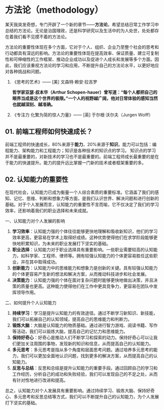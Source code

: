 # 方法论（methodology）

某天我突发奇想，专门开辟了一个新的章节——**方法论**。希望总结日常工作学习中总结的方法论。无论是治国理政，还是科学研究以及生活中的为人处世，处处都存在着我们看不见摸不着的方法论。

方法论的重要性体现在多个方面，它对于个人、组织、企业乃至整个社会的思考和行动都具有深远的影响。方法论的重要性体现在提高效率、保证质量、建立可复制性和可伸缩性的工作框架、推动企业成功以及促进个人成长和发展等多个方面。因此，我们应该重视方法论的学习和应用，不断提升自己的方法论水平，以更好地应对各种挑战和问题。

1. 《思考的艺术》—— [美] 文森特·赖安·拉吉罗

   **哲学家亚瑟·叔本华（Arthur Schopen-hauer）曾写道：“每个人都把自己的眼界当成是这个世界的极限。”一个人的视野越广阔，他对日常体验的感知当然也就越深刻、越准确。**

2. 《专注力 化繁为简的惊人力量》—— [英] 于尔根·沃尔夫（Jurgen Wolff）

## 01. 前端工程师如何快速成长？

前端工程师的快速成长，80%来源于**能力**，20%来源于**知识**。能力可以包括：编程能力、架构能力和工程能力；知识是各种技术的知识点的学习。
知识点的学习并不是最重要的，对新技术的学习也不是最重要的。前端工程师成长最重要的是在于能力的快速提升。能力的提升远比掌握一门新的技术或者框架重要的多。

## 02. 认知能力的重要性

在现代社会，认知能力已成为衡量一个人综合素质的重要标准。它涵盖了我们的感知、记忆、思维、判断和想象力等方面，是我们认识世界、解决问题和进行创新的基础。对于个人发展而言，认知能力的重要性不言而喻，它不仅决定了我们的学习效率，还影响着我们的职业选择和未来成就。

一、认知能力对个人发展的影响

1. **学习效率**：认知能力强的个体往往能够更快地理解和吸收新知识，他们的学习效率更高，更容易在学术上取得好成绩。这种优势使得他们在求学阶段能够更快地积累知识，为未来的职业发展打下坚实的基础。
2. **职业选择**：认知能力对于职业选择具有重要影响。一些职业需要较高的认知能力，如科学家、工程师、律师等。拥有较强认知能力的个体更容易胜任这些职业，并在其中取得成功。
3. **创新能力**：认知能力中的思维能力和想象力是创新的关键。具有较强认知能力的个体更容易产生新的想法和解决方案，从而推动科技进步和社会发展。
4. **决策能力**：认知能力强的个体在面对复杂问题时能够更快地做出决策，并且决策的质量也更高。这种能力使得他们在工作中更具竞争力，更容易在团队中发挥领导作用。

二、如何提升个人认知能力

1. **持续学习**：学习是提升认知能力的有效途径。通过不断学习新知识、新技能，我们可以拓展自己的认知领域，提高自己的思维能力和判断力。
2. **锻炼大脑**：大脑是认知能力的物质基础。通过进行智力游戏、阅读书籍、写作等活动，我们可以锻炼大脑，提高自己的记忆力和思维能力。
3. **保持好奇心**：好奇心是推动人们不断学习和探索的动力。保持好奇心可以让我们更加关注周围的事物，发现新的知识和信息，从而提高自己的认知能力。
4. **多元思考**：多元思考是指从多个角度和层面思考问题。通过培养多元思考的能力，我们可以更加全面地认识问题，找到更多的解决方案，从而提高自己的认知能力。
5. **反思与总结**：反思和总结是提升认知能力的重要手段。通过回顾自己的学习和工作经历，分析自己的成功和失败经验，我们可以发现自己的不足之处，从而有针对性地进行改进和提高。

总之，认知能力对个人发展具有重要影响。通过持续学习、锻炼大脑、保持好奇心、多元思考和反思总结等方式，我们可以不断提升自己的认知能力，为个人发展打下坚实的基础。

<giscus-comment class="comment" />

<a-back-top />

<reading-progress-bar/>
